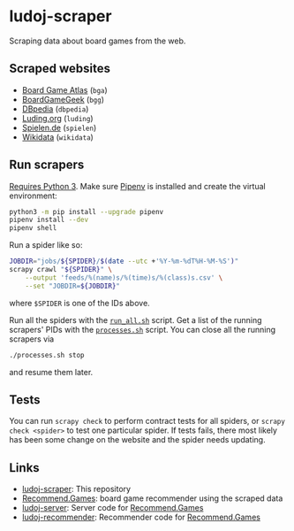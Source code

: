 # ludoj-scraper
Scraping data about board games from the web.

## Scraped websites
* [Board Game Atlas](https://www.boardgameatlas.com/) (`bga`)
* [BoardGameGeek](https://boardgamegeek.com/) (`bgg`)
* [DBpedia](https://wiki.dbpedia.org/) (`dbpedia`)
* [Luding.org](https://luding.org/) (`luding`)
* [Spielen.de](https://gesellschaftsspiele.spielen.de/) (`spielen`)
* [Wikidata](https://www.wikidata.org/) (`wikidata`)

## Run scrapers
[Requires Python 3](https://pythonclock.org/). Make sure
[Pipenv](https://docs.pipenv.org/) is installed and create the virtual
environment:
```bash
python3 -m pip install --upgrade pipenv
pipenv install --dev
pipenv shell
```
Run a spider like so:
```bash
JOBDIR="jobs/${SPIDER}/$(date --utc +'%Y-%m-%dT%H-%M-%S')"
scrapy crawl "${SPIDER}" \
    --output 'feeds/%(name)s/%(time)s/%(class)s.csv' \
    --set "JOBDIR=${JOBDIR}"
```
where `$SPIDER` is one of the IDs above.

Run all the spiders with the [`run_all.sh`](run_all.sh) script. Get a list of
the running scrapers' PIDs with the [`processes.sh`](processes.sh) script. You
can close all the running scrapers via
```bash
./processes.sh stop
```
and resume them later.

## Tests
You can run `scrapy check` to perform contract tests for all spiders, or
`scrapy check <spider>` to test one particular spider. If tests fails,
there most likely has been some change on the website and the spider needs
updating.

## Links
* [ludoj-scraper](https://gitlab.com/mshepherd/ludoj-scraper): This repository
* [Recommend.Games](https://recommend.games/): board game recommender using the
scraped data
* [ludoj-server](https://gitlab.com/mshepherd/ludoj-server): Server code for
[Recommend.Games](https://recommend.games/)
* [ludoj-recommender](https://gitlab.com/mshepherd/ludoj-recommender):
Recommender code for [Recommend.Games](https://recommend.games/)